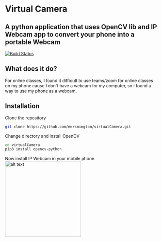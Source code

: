 # Virtual Camera
## A python application that uses OpenCV lib and IP Webcam app to convert your phone into a portable Webcam

[![Build Status](https://travis-ci.org/joemccann/dillinger.svg?branch=master)](https://github.com/eersnington/virtualCamera)


## What does it do?

For online classes, I found it difficult to use teams/zoom for online classes on my phone cause I don't have a webcam for my computer, so I found a way to use my phone as a webcam.

## Installation

Clone the repository
```sh
git clone https://github.com/eersnington/virtualCamera.git

```
Change directory and install OpenCV
```sh
cd virtualCamera
pip3 install opencv-python
```
Now install IP Webcam in your mobile phone.
<img src="https://i.imgur.com/pjPhBSL.jpg" alt="alt text" width="250" height="250">

